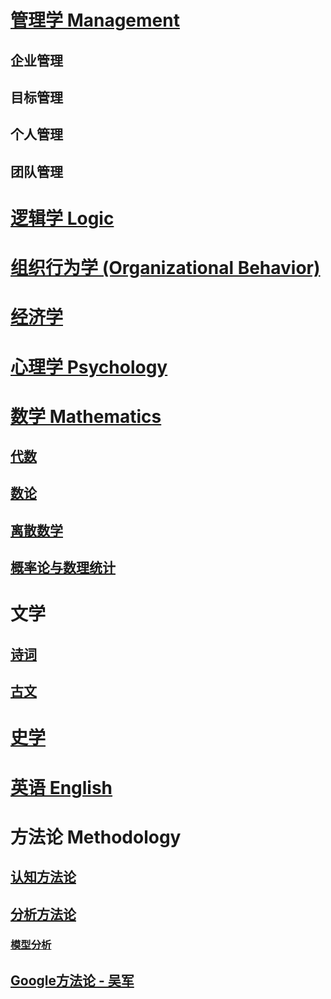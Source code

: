 
# [管理学 Management](MGT/README.md)
## 企业管理
## 目标管理
## 个人管理
## 团队管理

# [逻辑学 Logic](Logic/README.md)

# [组织行为学 (Organizational Behavior)](Org-Behavior/README.md)

# [经济学](Economics/README.md)

# [心理学 Psychology](Psychology/README.md)

# [数学 Mathematics](Mathematics/README.md)
## [代数](Mathematics/Algebra/README.md)
## [数论](Mathematics/NumberTheory/README.md) 
## [离散数学](Mathematics/Discrete/README.md) 
## [概率论与数理统计](Mathematics/Probability-and-Statistics/README.md) 

# 文学
## [诗词](Literature/Poem.md)
## [古文](Literature/AncientProse.md)

# [史学](History/README.md)

# [英语 English](English/README.md)

# 方法论 Methodology

## [认知方法论](Methodology/cognitive/README.md)
## [分析方法论](Methodology/analytical/README.md)
### [模型分析](Methodology/analytical/Model/README.md)
## [Google方法论 - 吴军](SpecialTopics/WuJun/Google/README.md) 

